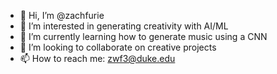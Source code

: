 - 👋 Hi, I’m @zachfurie
- 👀 I’m interested in generating creativity with AI/ML
- 🌱 I’m currently learning how to generate music using a CNN
- 💞️ I’m looking to collaborate on creative projects
- 📫 How to reach me: zwf3@duke.edu

<!---
zachfurie/zachfurie is a ✨ special ✨ repository because its `README.md` (this file) appears on your GitHub profile.
You can click the Preview link to take a look at your changes.
--->
